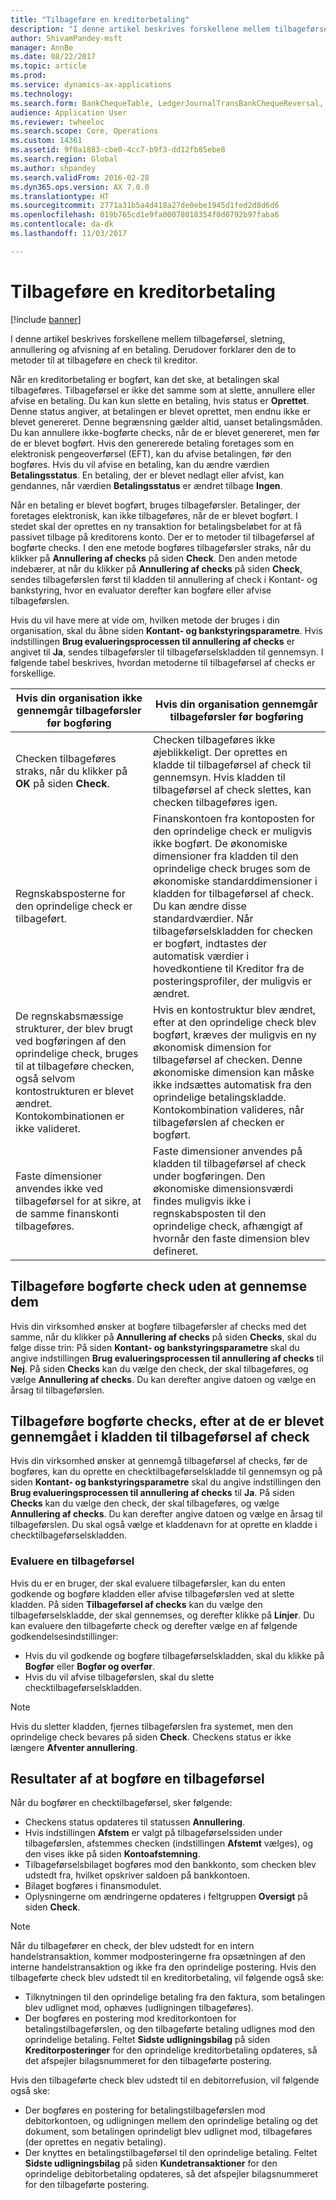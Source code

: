 ```yaml
---
title: "Tilbageføre en kreditorbetaling"
description: "I denne artikel beskrives forskellene mellem tilbageførsel, sletning, annullering og afvisning af en betaling. Derudover forklarer den de to metoder til at tilbageføre en check til kreditor."
author: ShivamPandey-msft
manager: AnnBe
ms.date: 08/22/2017
ms.topic: article
ms.prod: 
ms.service: dynamics-ax-applications
ms.technology: 
ms.search.form: BankChequeTable, LedgerJournalTransBankChequeReversal, LedgerJournalTransVendPaym
audience: Application User
ms.reviewer: twheeloc
ms.search.scope: Core, Operations
ms.custom: 14361
ms.assetid: 9f0a1883-cbe0-4cc7-b9f3-dd12fb85ebe8
ms.search.region: Global
ms.author: shpandey
ms.search.validFrom: 2016-02-28
ms.dyn365.ops.version: AX 7.0.0
ms.translationtype: HT
ms.sourcegitcommit: 2771a31b5a4d418a27de0ebe1945d1fed2d8d6d6
ms.openlocfilehash: 019b765cd1e9fa00078018354f0d0792b97faba6
ms.contentlocale: da-dk
ms.lasthandoff: 11/03/2017

---
```


# <a name="reverse-a-vendor-payment"></a>Tilbageføre en kreditorbetaling

[!include [banner](../includes/banner.md)]

I denne artikel beskrives forskellene mellem tilbageførsel, sletning, annullering og afvisning af en betaling. Derudover forklarer den de to metoder til at tilbageføre en check til kreditor. 

Når en kreditorbetaling er bogført, kan det ske, at betalingen skal tilbageføres. Tilbageførsel er ikke det samme som at slette, annullere eller afvise en betaling. Du kan kun slette en betaling, hvis status er **Oprettet**. Denne status angiver, at betalingen er blevet oprettet, men endnu ikke er blevet genereret. Denne begrænsning gælder altid, uanset betalingsmåden. Du kan annullere ikke-bogførte checks, når de er blevet genereret, men før de er blevet bogført. Hvis den genererede betaling foretages som en elektronisk pengeoverførsel (EFT), kan du afvise betalingen, før den bogføres. Hvis du vil afvise en betaling, kan du ændre værdien **Betalingsstatus**. En betaling, der er blevet nedlagt eller afvist, kan gendannes, når værdien **Betalingsstatus** er ændret tilbage **Ingen**. 

Når en betaling er blevet bogført, bruges tilbageførsler. Betalinger, der foretages elektronisk, kan ikke tilbageføres, når de er blevet bogført. I stedet skal der oprettes en ny transaktion for betalingsbeløbet for at få passivet tilbage på kreditorens konto. Der er to metoder til tilbageførsel af bogførte checks. I den ene metode bogføres tilbageførsler straks, når du klikker på **Annullering af checks** på siden **Check**. Den anden metode indebærer, at når du klikker på **Annullering af checks** på siden **Check**, sendes tilbageførslen først til kladden til annullering af check i Kontant- og bankstyring, hvor en evaluator derefter kan bogføre eller afvise tilbageførslen. 

Hvis du vil have mere at vide om, hvilken metode der bruges i din organisation, skal du åbne siden **Kontant- og bankstyringsparametre**. Hvis indstillingen **Brug evalueringsprocessen til annullering af checks** er angivet til **Ja**, sendes tilbageførsler til tilbageførselskladden til gennemsyn. I følgende tabel beskrives, hvordan metoderne til tilbageførsel af checks er forskellige.

| Hvis din organisation ikke gennemgår tilbageførsler før bogføring                                                                                                                                  | Hvis din organisation gennemgår tilbageførsler før bogføring                                                                                                                                                                                                                                                                                                                                                                     |
|-----------------------------------------------------------------------------------------------------------------------------------------------------------------------------------------------------|---------------------------------------------------------------------------------------------------------------------------------------------------------------------------------------------------------------------------------------------------------------------------------------------------------------------------------------------------------------------------------------------------------------------------------|
| Checken tilbageføres straks, når du klikker på **OK** på siden **Check**.                                                                                                                      | Checken tilbageføres ikke øjeblikkeligt. Der oprettes en kladde til tilbageførsel af check til gennemsyn. Hvis kladden til tilbageførsel af check slettes, kan checken tilbageføres igen.                                                                                                                                                                                                                                                                |
| Regnskabsposterne for den oprindelige check er tilbageført.                                                                                                                                         | Finanskontoen fra kontoposten for den oprindelige check er muligvis ikke bogført. De økonomiske dimensioner fra kladden til den oprindelige check bruges som de økonomiske standarddimensioner i kladden for tilbageførsel af check. Du kan ændre disse standardværdier. Når tilbageførselskladden for checken er bogført, indtastes der automatisk værdier i hovedkontiene til Kreditor fra de posteringsprofiler, der muligvis er ændret. |
| De regnskabsmæssige strukturer, der blev brugt ved bogføringen af den oprindelige check, bruges til at tilbageføre checken, også selvom kontostrukturen er blevet ændret. Kontokombinationen er ikke valideret. | Hvis en kontostruktur blev ændret, efter at den oprindelige check blev bogført, kræves der muligvis en ny økonomisk dimension for tilbageførsel af checken. Denne økonomiske dimension kan måske ikke indsættes automatisk fra den oprindelige betalingskladde. Kontokombination valideres, når tilbageførslen af checken er bogført.                                                                                                        |
| Faste dimensioner anvendes ikke ved tilbageførsel for at sikre, at de samme finanskonti tilbageføres.                                                                                      | Faste dimensioner anvendes på kladden til tilbageførsel af check under bogføringen. Den økonomiske dimensionsværdi findes muligvis ikke i regnskabsposten til den oprindelige check, afhængigt af hvornår den faste dimension blev defineret.                                                                                                                                                                                                     |

## <a name="reverse-posted-checks-without-reviewing-them"></a>Tilbageføre bogførte check uden at gennemse dem
Hvis din virksomhed ønsker at bogføre tilbageførsler af checks med det samme, når du klikker på **Annullering af checks** på siden **Checks**, skal du følge disse trin: På siden **Kontant- og bankstyringsparametre** skal du angive indstillingen **Brug evalueringsprocessen til annullering af checks** til **Nej**. På siden **Checks** kan du vælge den check, der skal tilbageføres, og vælge **Annullering af checks**. Du kan derefter angive datoen og vælge en årsag til tilbageførslen.

## <a name="reverse-posted-checks-after-they-are-reviewed-in-the-check-reversal-journal"></a>Tilbageføre bogførte checks, efter at de er blevet gennemgået i kladden til tilbageførsel af check
Hvis din virksomhed ønsker at gennemgå tilbageførsel af checks, før de bogføres, kan du oprette en checktilbageførselskladde til gennemsyn og på siden **Kontant- og bankstyringsparametre** skal du angive indstillingen den **Brug evalueringsprocessen til annullering af checks** til **Ja**. På siden **Checks** kan du vælge den check, der skal tilbageføres, og vælge **Annullering af checks**. Du kan derefter angive datoen og vælge en årsag til tilbageførslen. Du skal også vælge et kladdenavn for at oprette en kladde i checktilbageførselskladden.

### <a name="review-a-reversal"></a>Evaluere en tilbageførsel

Hvis du er en bruger, der skal evaluere tilbageførsler, kan du enten godkende og bogføre kladden eller afvise tilbageførslen ved at slette kladden. På siden **Tilbageførsel af checks** kan du vælge den tilbageførselskladde, der skal gennemses, og derefter klikke på **Linjer**. Du kan evaluere den tilbageførte check og derefter vælge en af følgende godkendelsesindstillinger:

-   Hvis du vil godkende og bogføre tilbageførselskladden, skal du klikke på **Bogfør** eller **Bogfør og overfør**.
-   Hvis du vil afvise tilbageførslen, skal du slette checktilbageførselskladden.

> [!NOTE]
> Hvis du sletter kladden, fjernes tilbageførslen fra systemet, men den oprindelige check bevares på siden **Check**. Checkens status er ikke længere **Afventer annullering**.

## <a name="results-of-posting-a-reversal"></a>Resultater af at bogføre en tilbageførsel
Når du bogfører en checktilbageførsel, sker følgende:

-   Checkens status opdateres til statussen **Annullering**.
-   Hvis indstillingen **Afstem** er valgt på tilbageførselssiden under tilbageførslen, afstemmes checken (indstillingen **Afstemt** vælges), og den vises ikke på siden **Kontoafstemning**.
-   Tilbageførselsbilaget bogføres mod den bankkonto, som checken blev udstedt fra, hvilket opskriver saldoen på bankkontoen.
-   Bilaget bogføres i finansmodulet.
-   Oplysningerne om ændringerne opdateres i feltgruppen **Oversigt** på siden **Check**.

> [!NOTE] 
> Når du tilbagefører en check, der blev udstedt for en intern handelstransaktion, kommer modposteringerne fra opsætningen af den interne handelstransaktion og ikke fra den oprindelige postering. Hvis den tilbageførte check blev udstedt til en kreditorbetaling, vil følgende også ske:

-   Tilknytningen til den oprindelige betaling fra den faktura, som betalingen blev udlignet mod, ophæves (udligningen tilbageføres).
-   Der bogføres en postering mod kreditorkontoen for betalingstilbageførslen, og den tilbageførte betaling udlignes mod den oprindelige betaling. Feltet **Sidste udligningsbilag** på siden **Kreditorposteringer** for den oprindelige kreditorbetaling opdateres, så det afspejler bilagsnummeret for den tilbageførte postering.

Hvis den tilbageførte check blev udstedt til en debitorrefusion, vil følgende også ske:

-   Der bogføres en postering for betalingstilbageførslen mod debitorkontoen, og udligningen mellem den oprindelige betaling og det dokument, som betalingen oprindeligt blev udlignet mod, tilbageføres (der oprettes en negativ betaling).
-   Der knyttes en betalingstilbageførsel til den oprindelige betaling. Feltet **Sidste udligningsbilag** på siden **Kundetransaktioner** for den oprindelige debitorbetaling opdateres, så det afspejler bilagsnummeret for den tilbageførte postering.






